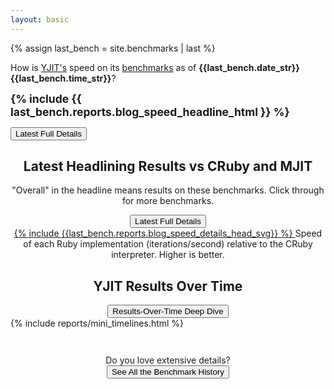 ```yaml
---
layout: basic
---
```


{% assign last_bench = site.benchmarks | last %}

<!-- Headline Box -->
<div class="headline-box">

  <p>
  How is <a href="https://github.com/Shopify/yjit">YJIT's</a> speed on its <a href="https://github.com/Shopify/yjit-bench">benchmarks</a> as of <strong>  {{last_bench.date_str}} {{last_bench.time_str}}</strong>?
  </p>

  <span style="font-weight: bold; font-size: 125%">{% include {{ last_bench.reports.blog_speed_headline_html }} %}</span>

  <div class="headline-button">
    <a href="{{ last_bench.url | relative_url }}"><button>Latest Full Details</button></a>
  </div>
</div>

<!-- Latest Headlined Results -->
<div class="latest-details-box">
  <h2 style="text-align: center;">Latest Headlining Results vs CRuby and MJIT</h2>

  <p style="text-align: center;">
    "Overall" in the headline means results on these benchmarks. Click through for more benchmarks.
  </p>

  <div style="text-align: center;">
    <a href="{{ last_bench.url | relative_url }}"><button>Latest Full Details</button></a>
  </div>

  <div style="text-align: center;">
  <a href="{{ last_bench.url | relative_url }}">
  {% include {{last_bench.reports.blog_speed_details_head_svg}} %}
  </a>
  Speed of each Ruby implementation (iterations/second) relative to the CRuby interpreter. Higher is better.
  </div>
</div>

<!-- Timeline Graph -->
<div class="timeline-graph-box">
  <h2 style="text-align: center;">YJIT Results Over Time</h2>

  <div style="text-align: center;">
    <a href="{{ "timeline-deep" | relative_url }}"><button>Results-Over-Time Deep Dive</button></a>
  </div>

  <div class="timeline_report">
  {% include reports/mini_timelines.html %}
  </div>
</div>

<p style="text-align: center; margin-top: 3em;">
  Do you love extensive details? <br/>
  <a href="{{ "history" | relative_url }}"> <button>See All the Benchmark History</button></a>
</p>
